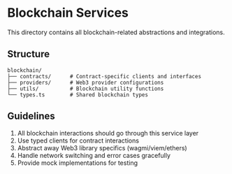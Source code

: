 # Blockchain Services

This directory contains all blockchain-related abstractions and integrations.

## Structure

```
blockchain/
├── contracts/      # Contract-specific clients and interfaces
├── providers/      # Web3 provider configurations
├── utils/          # Blockchain utility functions
└── types.ts        # Shared blockchain types
```

## Guidelines

1. All blockchain interactions should go through this service layer
2. Use typed clients for contract interactions
3. Abstract away Web3 library specifics (wagmi/viem/ethers)
4. Handle network switching and error cases gracefully
5. Provide mock implementations for testing